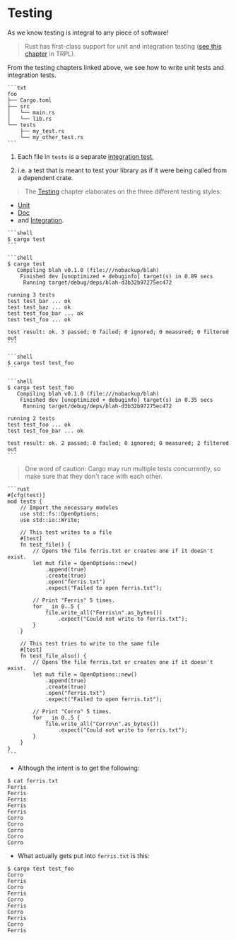# Testing

As we know testing is integral to any piece of software!

> Rust has first-class support for unit and integration testing ([see this chapter](https://doc.rust-lang.org/book/ch11-00-testing.html) in TRPL).

From the testing chapters linked above, we see how to write unit tests and
integration tests.

~~~admonish tip title="Organizationally, we can place unit tests in the modules they test and integration tests in their own *tests/* directory:" collapsible=true
```txt
foo
├── Cargo.toml
├── src
│   └── main.rs
│   └── lib.rs
└── tests
    ├── my_test.rs
    └── my_other_test.rs
```
~~~

1. Each file in `tests` is a separate
   [integration test](https://doc.rust-lang.org/book/ch11-03-test-organization.html#integration-tests),

2. i.e. a test that is meant to test your library as if it were being called from a dependent
   crate.

> The [Testing][testing] chapter elaborates on the three different testing styles:

- [Unit][unit_testing]
- [Doc][doc_testing]
- and [Integration][integration_testing].

~~~admonish tip title="*cargo* naturally provides an easy way to run all of your tests! " collapsible=true
```shell
$ cargo test
```
~~~

~~~admonish tip title="You should see output like this: " collapsible=true
```shell
$ cargo test
   Compiling blah v0.1.0 (file:///nobackup/blah)
    Finished dev [unoptimized + debuginfo] target(s) in 0.89 secs
     Running target/debug/deps/blah-d3b32b97275ec472

running 3 tests
test test_bar ... ok
test test_baz ... ok
test test_foo_bar ... ok
test test_foo ... ok

test result: ok. 3 passed; 0 failed; 0 ignored; 0 measured; 0 filtered out
```
~~~

~~~admonish tip title="You can also run tests whose name matches a pattern: " collapsible=true
```shell
$ cargo test test_foo
```

```shell
$ cargo test test_foo
   Compiling blah v0.1.0 (file:///nobackup/blah)
    Finished dev [unoptimized + debuginfo] target(s) in 0.35 secs
     Running target/debug/deps/blah-d3b32b97275ec472

running 2 tests
test test_foo ... ok
test test_foo_bar ... ok

test result: ok. 2 passed; 0 failed; 0 ignored; 0 measured; 2 filtered out
```
~~~

> One word of caution: Cargo may run multiple tests concurrently, so make sure
> that they don't race with each other.

~~~admonish tip title="One example of this concurrency causing issues is if two tests output to a file, such as below: " collapsible=true
```rust
#[cfg(test)]
mod tests {
    // Import the necessary modules
    use std::fs::OpenOptions;
    use std::io::Write;

    // This test writes to a file
    #[test]
    fn test_file() {
        // Opens the file ferris.txt or creates one if it doesn't exist.
        let mut file = OpenOptions::new()
            .append(true)
            .create(true)
            .open("ferris.txt")
            .expect("Failed to open ferris.txt");

        // Print "Ferris" 5 times.
        for _ in 0..5 {
            file.write_all("Ferris\n".as_bytes())
                .expect("Could not write to ferris.txt");
        }
    }

    // This test tries to write to the same file
    #[test]
    fn test_file_also() {
        // Opens the file ferris.txt or creates one if it doesn't exist.
        let mut file = OpenOptions::new()
            .append(true)
            .create(true)
            .open("ferris.txt")
            .expect("Failed to open ferris.txt");

        // Print "Corro" 5 times.
        for _ in 0..5 {
            file.write_all("Corro\n".as_bytes())
                .expect("Could not write to ferris.txt");
        }
    }
}
```
~~~

- Although the intent is to get the following:

```shell
$ cat ferris.txt
Ferris
Ferris
Ferris
Ferris
Ferris
Corro
Corro
Corro
Corro
Corro
```

- What actually gets put into `ferris.txt` is this:

```shell
$ cargo test test_foo
Corro
Ferris
Corro
Ferris
Corro
Ferris
Corro
Ferris
Corro
Ferris
```

[testing]: ../testing.md

[unit_testing]: ../testing/unit_testing.md

[integration_testing]: ../testing/integration_testing.md

[doc_testing]: ../testing/doc_testing.md
